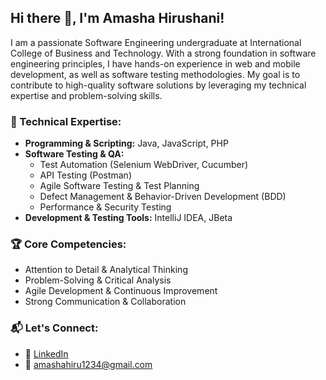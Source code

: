 ## Hi there 👋, I'm Amasha Hirushani!

I am a passionate Software Engineering undergraduate at International College of Business and Technology. With a strong foundation in software engineering principles, I have hands-on experience in web and mobile development, as well as software testing methodologies. My goal is to contribute to high-quality software solutions by leveraging my technical expertise and problem-solving skills.

### 🔹 Technical Expertise:
- **Programming & Scripting:** Java, JavaScript, PHP  
- **Software Testing & QA:**  
  - Test Automation (Selenium WebDriver, Cucumber)  
  - API Testing (Postman)  
  - Agile Software Testing & Test Planning  
  - Defect Management & Behavior-Driven Development (BDD)  
  - Performance & Security Testing  
- **Development & Testing Tools:** IntelliJ IDEA, JBeta  

### 🏆 Core Competencies:
- Attention to Detail & Analytical Thinking  
- Problem-Solving & Critical Analysis  
- Agile Development & Continuous Improvement  
- Strong Communication & Collaboration  

### 📬 Let's Connect:
- 🔗 [LinkedIn](https://www.linkedin.com/in/amasha-hirushani-2791bb280)  
- 📧 amashahiru1234@gmail.com  



